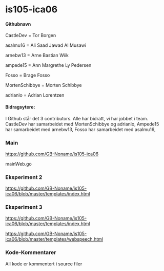 # is105-ica06

#### Githubnavn

CastleDev = Tor Borgen

asalmu16 = Ali Saad Jawad Al Musawi

arnebw13 = Arne Bastian Wiik

ampede15 = Ann Margrethe Ly Pedersen

Fosso = Brage Fosso

MortenSchibbye = Morten Schibbye

adrianlo = Adrian Lorentzen   

#### Bidragsytere:


I Github står det 3 contributors. Alle har bidratt, vi har jobbet i team.
CastleDev har samarbeidet med MortenSchibbye og adrianlo,
Ampede15 har samarbeidet med arnebw13, 
Fosso har samarbeidet med asalmu16,



### Main
https://github.com/GB-Noname/is105-ica06

mainWeb.go

### Eksperiment 2
https://github.com/GB-Noname/is105-ica06/blob/master/templates/index.html

### Eksperiment 3
https://github.com/GB-Noname/is105-ica06/blob/master/templates/index.html

https://github.com/GB-Noname/is105-ica06/blob/master/templates/webspeech.html

### Kode-Kommentarer
All kode er kommentert i source filer


